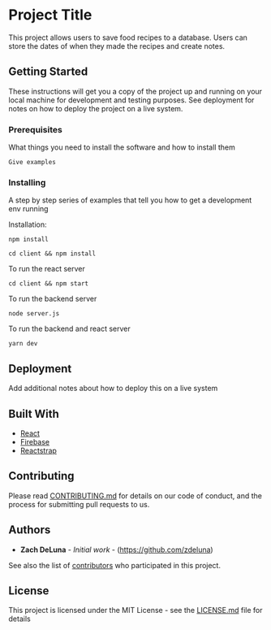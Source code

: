 # Project Title

This project allows users to save food recipes to a database. Users can store the dates of when they made the recipes and create notes.

## Getting Started

These instructions will get you a copy of the project up and running on your local machine for development and testing purposes. See deployment for notes on how to deploy the project on a live system.

### Prerequisites

What things you need to install the software and how to install them

```
Give examples
```

### Installing

A step by step series of examples that tell you how to get a development env running

Installation:

```
npm install
```

```
cd client && npm install
```

To run the react server

```
cd client && npm start
```

To run the backend server

```
node server.js
```

To run the backend and react server

```
yarn dev
```

## Deployment

Add additional notes about how to deploy this on a live system

## Built With

-   [React](https://reactjs.org/)
-   [Firebase](https://firebase.google.com/)
-   [Reactstrap](https://reactstrap.github.io/)

## Contributing

Please read [CONTRIBUTING.md](https://gist.github.com/PurpleBooth/b24679402957c63ec426) for details on our code of conduct, and the process for submitting pull requests to us.

## Authors

-   **Zach DeLuna** - _Initial work_ - (https://github.com/zdeluna)

See also the list of [contributors](https://github.com/your/project/contributors) who participated in this project.

## License

This project is licensed under the MIT License - see the [LICENSE.md](LICENSE.md) file for details
